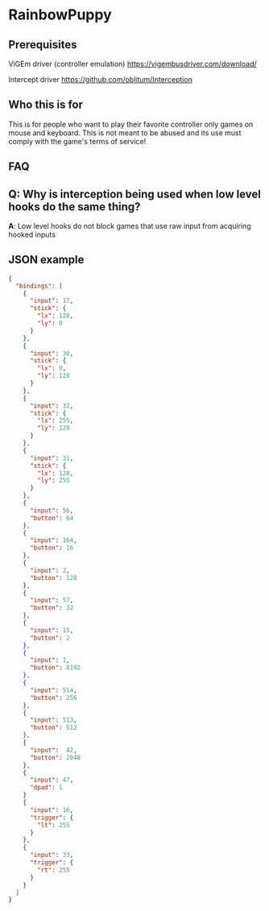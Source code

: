 # RainbowPuppy

## Prerequisites
ViGEm driver (controller emulation)
https://vigembusdriver.com/download/

Intercept driver
https://github.com/oblitum/Interception

## Who this is for 

This is for people who want to play their favorite controller only games on mouse and keyboard. This is not meant to be abused and its use must comply with the game's terms of service!

## FAQ

**Q**: Why is interception being used when low level hooks do the same thing?
---
**A**: Low level hooks do not block games that use raw input from acquiring hooked inputs

## JSON example

```json
{
  "bindings": [
    {
      "input": 17,
      "stick": {
        "lx": 128,
        "ly": 0
      }
    },
    {
      "input": 30,
      "stick": {
        "lx": 0,
        "ly": 128
      }
    },
    {
      "input": 32,
      "stick": {
        "lx": 255,
        "ly": 128
      }
    },
    {
      "input": 31,
      "stick": {
        "lx": 128,
        "ly": 255
      }
    },
    {
      "input": 56,
      "button": 64
    },
    {
      "input": 164,
      "button": 16
    },
    {
      "input": 2,
      "button": 128
    },
    {
      "input": 57,
      "button": 32
    },
    {
      "input": 15,
      "button": 2
    },
    {
      "input": 1,
      "button": 8192
    },
    {
      "input": 514,
      "button": 256
    },
    {
      "input": 513,
      "button": 512
    },
    {
      "input":  42,
      "button": 2048
    },
    {
      "input": 47,
      "dpad": 1
    }
    {
      "input": 16,
      "trigger": {
        "lt": 255
      }
    },
    {
      "input": 33,
      "trigger": {
        "rt": 255
      }
    }
  ]
}
```
